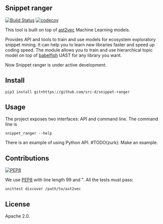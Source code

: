 ## Snippet ranger

[![Build Status](https://travis-ci.org/src-d/snippet-ranger.svg)](https://travis-ci.org/src-d/snippet-ranger) [![codecov](https://codecov.io/github/src-d/snippet-ranger/coverage.svg)](https://codecov.io/gh/src-d/snippet-ranger)

This tool is built on top of [ast2vec](https://github.com/src-d/ast2vec) Machine Learning models.

Provides API and tools to train and use models for ecosystem exploratory snippet mining.
It can help you to learn new libraries faster and speed up coding speed.
The module allows you to train and use hierarchical topic model on top of
[babelfish](https://github.com/bblfsh) UAST for any library you want.

Now Snippet ranger is under active development.

## Install

```
pip3 install git+https://github.com/src-d/snippet-ranger
```

## Usage

The project exposes two interfaces: API and command line. The command line is

```
snippet_ranger --help
```
There is an example of using Python API.
#TODO(zurk): Make an example.

## Contributions
[![PEP8](https://img.shields.io/badge/code%20style-pep8-orange.svg)](https://www.python.org/dev/peps/pep-0008/)

We use [PEP8](https://www.python.org/dev/peps/pep-0008/) with line length 99 and ". All the tests
must pass:

```
unittest discover /path/to/ast2vec
```

## License

Apache 2.0.
